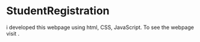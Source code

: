 # StudentRegistration
i developed this webpage using html, CSS, JavaScript. To see the webpage visit .
